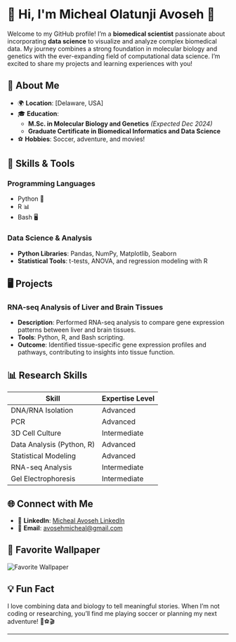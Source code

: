 # 👋 Hi, I'm Micheal Olatunji Avoseh 🥷

Welcome to my GitHub profile! I’m a **biomedical scientist** passionate about
incorporating **data science** to visualize and analyze complex biomedical data.
My journey combines a strong foundation in molecular biology and genetics with
the ever-expanding field of computational data science. I’m excited to share my
projects and learning experiences with you!

## 🚀 About Me

- 🌍 **Location**: [Delaware, USA]
- 🎓 **Education**:
  - **M.Sc. in Molecular Biology and Genetics** *(Expected Dec 2024)*
  - **Graduate Certificate in Biomedical Informatics and Data Science**
- ⚽ **Hobbies**: Soccer, adventure, and movies!

## 🔧 Skills & Tools

### **Programming Languages**

- Python 🐍
- R 📊
- Bash 🖥️

### **Data Science & Analysis**

- **Python Libraries**: Pandas, NumPy, Matplotlib, Seaborn
- **Statistical Tools**: t-tests, ANOVA, and regression modeling with R

## 🖥️ Projects

### **RNA-seq Analysis of Liver and Brain Tissues**

- **Description**: Performed RNA-seq analysis to compare gene expression patterns
  between liver and brain tissues.
- **Tools**: Python, R, and Bash scripting.
- **Outcome**: Identified tissue-specific gene expression profiles and pathways,
  contributing to insights into tissue function.

## 📊 Research Skills

| Skill                        | Expertise Level       |
|------------------------------|-----------------------|
| DNA/RNA Isolation            | Advanced              |
| PCR                          | Advanced              |
| 3D Cell Culture              | Intermediate          |
| Data Analysis (Python, R)    | Advanced              |
| Statistical Modeling         | Advanced              |
| RNA-seq Analysis             | Intermediate          |
| Gel Electrophoresis          | Intermediate          |

## 🌐 Connect with Me

- 💼 **LinkedIn**: [Micheal Avoseh LinkedIn](https://www.linkedin.com/in/micheal-olatunji-avoseh-2bb84a90)
- 📧 **Email**: [avosehmicheal@gmail.com](mailto:avosehmicheal@gmail.com)

## 📸 Favorite Wallpaper

![Favorite Wallpaper](./bridge-amp-sunset-2560A_1440.png)

## 💡 Fun Fact

I love combining data and biology to tell meaningful stories. When I’m not coding
or researching, you’ll find me playing soccer or planning my next adventure! 🧬⚽🎬

---
